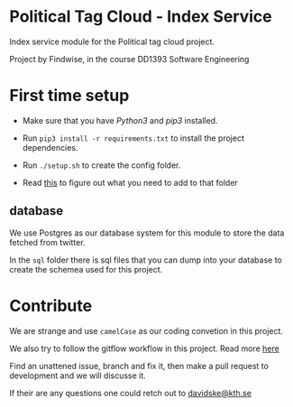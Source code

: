 # Political Tag Cloud - Index Service
Index service module for the Political tag cloud project.

Project by Findwise, in the course DD1393 Software Engineering 
# First time setup
* Make sure that you have *Python3* and *pip3* installed.

* Run `pip3 install -r requirements.txt` to install the project dependencies.

* Run `./setup.sh` to create the config folder.

* Read [this](https://gits-15.sys.kth.se/LCD/PTC-index-service/wiki/Config-folder) to figure out what you need to add to that folder
## database
We use Postgres as our database system for this module to store the data fetched from twitter.

In the `sql` folder there is sql files that you can dump into your database to 
create the schemea used for this project.

# Contribute
We are strange and use `camelCase` as our coding convetion in this project.

We also try to follow the gitflow workflow in this project. Read more [here](https://www.atlassian.com/git/tutorials/comparing-workflows/)

Find an unattened issue, branch and fix it, then make a pull request to development and we will discusse it.

If their are any questions one could retch out to davidske@kth.se
